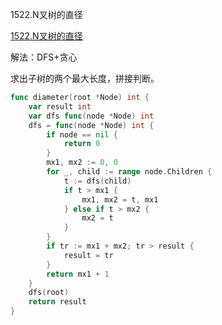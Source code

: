 1522.N叉树的直径

[1522.N叉树的直径](https://leetcode.cn/problems/diameter-of-n-ary-tree/)





解法：DFS+贪心



求出子树的两个最大长度，拼接判断。



```go
func diameter(root *Node) int {
	var result int
	var dfs func(node *Node) int
	dfs = func(node *Node) int {
		if node == nil {
			return 0
		}
		mx1, mx2 := 0, 0
		for _, child := range node.Children {
			t := dfs(child)
			if t > mx1 {
				mx1, mx2 = t, mx1
			} else if t > mx2 {
				mx2 = t
			}
		}
		if tr := mx1 + mx2; tr > result {
			result = tr
		}
		return mx1 + 1
	}
	dfs(root)
	return result
}
```
